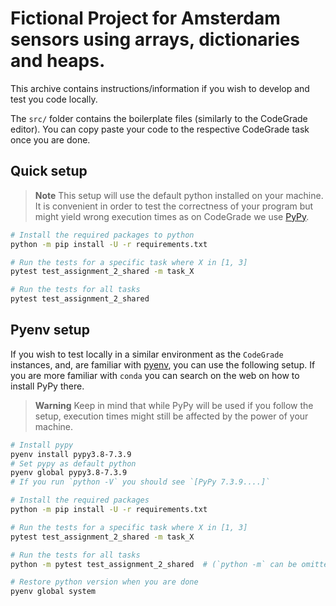 # Fictional Project for Amsterdam sensors using arrays, dictionaries and heaps.

This archive contains instructions/information if you wish to develop and test you code locally.

The `src/` folder contains the boilerplate files (similarly to the CodeGrade editor). You can copy paste your code to the respective CodeGrade task once you are done.


## Quick setup
> **Note**
> This setup will use the default python installed on your machine. It is convenient in order to test the correctness of your program but might yield wrong execution times as on CodeGrade we use [PyPy](https://www.pypy.org/).

```bash
# Install the required packages to python
python -m pip install -U -r requirements.txt

# Run the tests for a specific task where X in [1, 3]
pytest test_assignment_2_shared -m task_X

# Run the tests for all tasks 
pytest test_assignment_2_shared
```

## Pyenv setup
If you wish to test locally in a similar environment as the `CodeGrade` instances, and, are familiar with [pyenv](https://github.com/pyenv/pyenv), you can use the following setup. If you are more familiar with `conda` you can search on the web on how to install PyPy there.

> **Warning**
> Keep in mind that while PyPy will be used if you follow the setup, execution times might still be affected by the power of your machine. 


```bash
# Install pypy
pyenv install pypy3.8-7.3.9
# Set pypy as default python
pyenv global pypy3.8-7.3.9
# If you run `python -V` you should see `[PyPy 7.3.9....]`

# Install the required packages
python -m pip install -U -r requirements.txt

# Run the tests for a specific task where X in [1, 3]
pytest test_assignment_2_shared -m task_X

# Run the tests for all tasks 
python -m pytest test_assignment_2_shared  # (`python -m` can be omitted)

# Restore python version when you are done
pyenv global system
```
